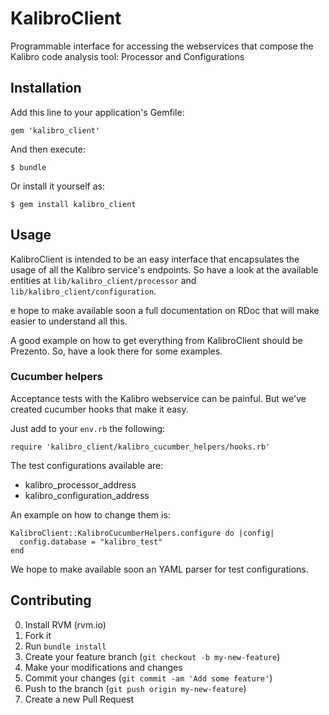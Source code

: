 # KalibroClient

Programmable interface for accessing the webservices that compose the Kalibro code analysis tool: Processor and Configurations

## Installation

Add this line to your application's Gemfile:

    gem 'kalibro_client'

And then execute:

    $ bundle

Or install it yourself as:

    $ gem install kalibro_client

## Usage

KalibroClient is intended to be an easy interface that encapsulates the usage of all the Kalibro service's endpoints. So have a look at the available entities at `lib/kalibro_client/processor` and `lib/kalibro_client/configuration`.

e hope to make available soon a full documentation on RDoc that will make easier to understand all this.

A good example on how to get everything from KalibroClient should be Prezento. So, have a look there for some examples.

### Cucumber helpers

Acceptance tests with the Kalibro webservice can be painful. But we've created cucumber hooks that make it easy.

Just add to your `env.rb` the following:

    require 'kalibro_client/kalibro_cucumber_helpers/hooks.rb'

The test configurations available are:

* kalibro_processor_address
* kalibro_configuration_address

An example on how to change them is:

    KalibroClient::KalibroCucumberHelpers.configure do |config|
      config.database = "kalibro_test"
    end

We hope to make available soon an YAML parser for test configurations.

## Contributing

0. Install RVM (rvm.io)
1. Fork it
2. Run `bundle install`
3. Create your feature branch (`git checkout -b my-new-feature`)
4. Make your modifications and changes
5. Commit your changes (`git commit -am 'Add some feature'`)
6. Push to the branch (`git push origin my-new-feature`)
7. Create a new Pull Request

